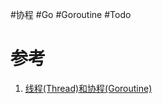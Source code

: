 #协程 #Go #Goroutine #Todo 

# 参考
1. [线程(Thread)和协程(Goroutine) ](https://juejin.cn/post/7064500124168241165)